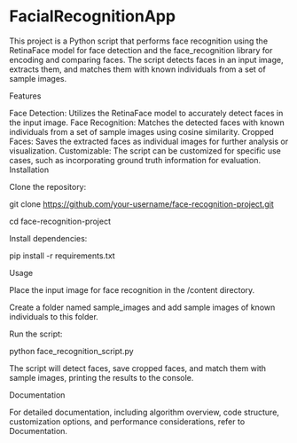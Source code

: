 # FacialRecognitionApp

This project is a Python script that performs face recognition using the RetinaFace model for face detection and the face_recognition library for encoding and comparing faces. The script detects faces in an input image, extracts them, and matches them with known individuals from a set of sample images.

Features

Face Detection: Utilizes the RetinaFace model to accurately detect faces in the input image.
Face Recognition: Matches the detected faces with known individuals from a set of sample images using cosine similarity.
Cropped Faces: Saves the extracted faces as individual images for further analysis or visualization.
Customizable: The script can be customized for specific use cases, such as incorporating ground truth information for evaluation.
Installation

Clone the repository:

git clone https://github.com/your-username/face-recognition-project.git

cd face-recognition-project

Install dependencies:

pip install -r requirements.txt

Usage

Place the input image for face recognition in the /content directory.

Create a folder named sample_images and add sample images of known individuals to this folder.

Run the script:

python face_recognition_script.py

The script will detect faces, save cropped faces, and match them with sample images, printing the results to the console.

Documentation

For detailed documentation, including algorithm overview, code structure, customization options, and performance considerations, refer to Documentation.
